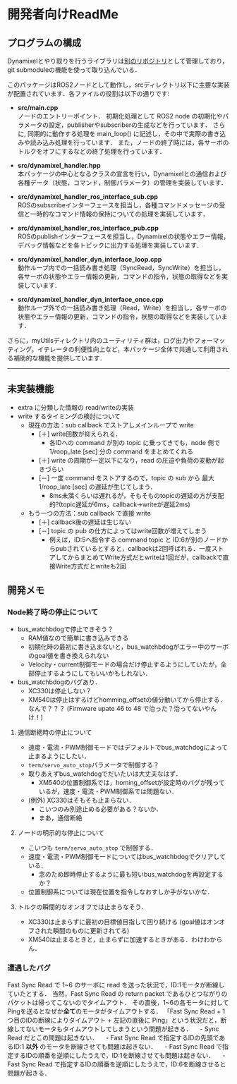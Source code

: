 # 開発者向けReadMe

## プログラムの構成

Dynamixelとやり取りを行うライブラリは[別のリポジトリ](https://github.com/SHINOBI-organization/lib_dynamixel)として管理しており，git submoduleの機能を使って取り込んでいる．

このパッケージはROS2ノードとして動作し，srcディレクトリ以下に主要な実装が配置されています．各ファイルの役割は以下の通りです:

- **src/main.cpp**  
  ノードのエントリーポイント．
  初期化処理として ROS2 node の初期化やパラメータの設定，publisherやsubscriberの生成などを行っています．
  さらに, 同期的に動作する処理を main_loop() に記述し，その中で実際の書き込みや読み込み処理を行っています．
  また，ノードの終了時には，各サーボのトルクをオフにするなどの終了処理を行っています．

- **src/dynamixel_handler.hpp**  
  本パッケージの中心となるクラスの宣言を行い，Dynamixelとの通信および各種データ（状態，コマンド，制御パラメータ）の管理を実装しています．

- **src/dynamixel_handler_ros_interface_sub.cpp**  
  ROSのsubscribeインターフェースを担当し，各種コマンドメッセージの受信と一時的なコマンド情報の保持についての処理を実装しています．

- **src/dynamixel_handler_ros_interface_pub.cpp**  
  ROSのpublishインターフェースを担当し，Dynamixelの状態やエラー情報，デバッグ情報などを各トピックに出力する処理を実装しています．

- **src/dynamixel_handler_dyn_interface_loop.cpp**  
  動作ループ内での一括読み書き処理（SyncRead，SyncWrite）を担当し，各サーボの状態やエラー情報の更新，コマンドの指令，状態の取得などを実装しています．

- **src/dynamixel_handler_dyn_interface_once.cpp**  
  動作ループ外での一括読み書き処理（Read，Write）を担当し，各サーボの状態やエラー情報の更新，コマンドの指令，状態の取得などを実装しています．

さらに，myUtilsディレクトリ内のユーティリティ群は，ログ出力やフォーマッティング，イテレータの利便性向上など，本パッケージ全体で共通して利用される補助的な機能を提供しています．

***************************

## 未実装機能
 - extra に分類した情報の read/writeの実装
 - write するタイミングの検討について
   - 現在の方法：sub callback でストアしメインループで write
     - [＋] write回数が抑えられる．
       - 各IDへの command が別の topic に乗ってきても，node 側で 1/roop_late [sec] 分の command をまとめてくれる
     - [＋] write の周期が一定以下になり，read の圧迫や負荷の変動が起きづらい
     - [－] 一度 command をストアするので，topic の sub から 最大 1/roop_late [sec] の遅延が生じてしまう．
       - 8ms未満くらいは遅れるが，そもそものtopicの遅延の方が支配的?(topic遅延が6ms，callback->writeが遅延2ms)
   - もう一つの方法：sub callback で直接 write
     - [＋] callback後の遅延は生じない
     - [－] topic の pub の仕方によってはwrite回数が増えてしまう
       - 例えば，ID:5へ指令する command topic と ID:6が別のノードからpubされているとすると，callbackは2回呼ばれる．一度ストアしてからまとめてWrite方式だとwriteは1回だが，callbackで直接Write方式だとwriteも2回

## 開発メモ

### Node終了時の停止について

- bus_watchbdogで停止できそう？
  - RAM値なので簡単に書き込みできる
  - 初期化時の最初に書き込まないと，bus_watchbdogがエラー中のサーボのgoal値を書き換えられない
  - Velocity・current制御モードの場合だけ停止するようにしていたが，全部停止するようにしてもいいかもしれない．
- bus_watchbdogのバグあり．
  - XC330は停止しない？
  - XM540は停止はするけどhomming_offsetの値分動いてから停止する．なんで？？？ (Firmware upate 46 to 48 で治った？治ってないやんけ！)


1. 通信断絶時の停止について
   - 速度・電流・PWM制御モードではデフォルトでbus_watchdogによって止まるようにしたい．
   - `term/servo_auto_stop`パラメータで制御する？
   - 取りあえずbus_watchdogでだいたいは大丈夫なはず．
     - XM540の位置制御系では，homing_offsetが設定時のバグが残っているが，速度・電流・PWM制御系では問題ない．
   - (例外) XC330はそもそも止まらない．
     - こいつのみ別途止める必要がある？ないか．
     - まあ，通信断絶
  
2. ノードの明示的な停止について
    - こいつも `term/servo_auto_stop` で制御する．
    - 速度・電流・PWM制御モードについてはbus_watchbdogでクリアしている．
      - 念のため即時停止するように最も短いbus_watchdogを再設定するか？
    - 位置制御系については現在位置を指令しなおすしか手がないかな．

3. トルクの瞬間的なオンオフでは止まらなそう．
   - XC330は止まらずに最初の目標値目指して回り続ける (goal値はオンオフされた瞬間のものに更新されてる)
   - XM540は止まるときと，止まらずに加速するときがある．わけわからん．
  
### 遭遇したバグ

Fast Sync Read で 1~6 のサーボに read を送った状況で，ID:1モータが断線していたとする．
当然，Fast Sync Read の return packet であるひとつながりのパケットは帰ってこないのでタイムアウト．
その直後，1~6の各モータに対してPingを送るとなぜか**全て**のモータがタイムアウトする．
「Fast Sync Read + 1つ目のIDの断線によりタイムアウト + 左記の直後に Ping」という状況だと，断線してないモータもタイムアウトしてしまうという問題が起きる．
　- Sync Read だとこの問題は起きない．
　- Fast Sync Read で指定するIDの先頭であるID:1 **以外** のモータを断線させても問題は起きない．
　- Fast Sync Read で指定するIDの順番を逆順にしたうえで，ID:1を断線させても問題は起きない．
　- Fast Sync Read で指定するIDの順番を逆順にしたうえで，ID:6を断線させると問題が起きる．

